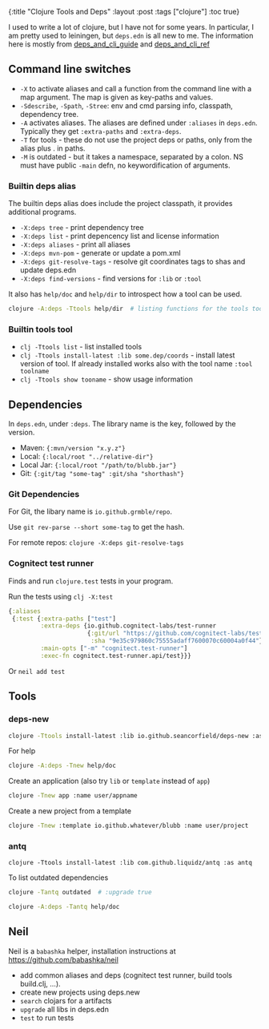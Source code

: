 {:title "Clojure Tools and Deps"
 :layout :post
 :tags  ["clojure"]
 :toc true}

I used to write a lot of clojure, but I have not for some years.  In particular, I am
pretty used to leiningen, but `deps.edn` is all new to me.  The information here is
mostly from [deps_and_cli_guide] and [deps_and_cli_ref]

## Command line switches

* `-X` to activate aliases and call a function from the command line with a map argument.
  The map is given as key-paths and values.
* `-Sdescribe`, `-Spath`, `-Stree`: env and cmd parsing info, classpath, dependency tree.
* `-A` activates aliases. The aliases are defined under `:aliases` in `deps.edn`. 
  Typically they get `:extra-paths` and `:extra-deps`.
* `-T` for tools - these do not use the project deps or paths, only from the alias plus . in paths.
* `-M` is outdated - but it takes a namespace, separated by a colon.  NS must have public `-main` defn,
  no keywordification of arguments.


### Builtin deps alias

The builtin deps alias does include the project classpath, it provides additional programs.

* `-X:deps tree` - print dependency tree
* `-X:deps list` - print depencency list and license information
* `-X:deps aliases` - print all aliases
* `-X:deps mvn-pom` - generate or update a pom.xml
* `-X:deps git-resolve-tags` - resolve git coordinates tags to shas and update deps.edn
* `-X:deps find-versions` - find versions for `:lib` or `:tool`

It also has `help/doc` and `help/dir` to introspect how a tool can be used.

```bash
clojure -A:deps -Ttools help/dir  # listing functions for the tools tool
```

### Builtin tools tool

* `clj -Ttools list` - list installed tools
* `clj -Ttools install-latest :lib some.dep/coords` - install latest version of tool.  If already installed works also with the tool name `:tool toolname`
* `clj -Ttools show tooname` - show usage information

## Dependencies

In `deps.edn`, under `:deps`.  The library name is the key, followed by the version.

* Maven: `{:mvn/version "x.y.z"}`
* Local: `{:local/root "../relative-dir"}`
* Local Jar: `{:local/root "/path/to/blubb.jar"}`
* Git: `{:git/tag "some-tag" :git/sha "shorthash"}`


### Git Dependencies

For Git, the libary name is `io.github.grmble/repo`.

Use `git rev-parse --short some-tag` to get the hash.

For remote repos: `clojure -X:deps git-resolve-tags`

### Cognitect test runner

Finds and run `clojure.test` tests in your program.

Run the tests using `clj -X:test`

```clojure
{:aliases
 {:test {:extra-paths ["test"]
         :extra-deps {io.github.cognitect-labs/test-runner
                      {:git/url "https://github.com/cognitect-labs/test-runner.git"
                       :sha "9e35c979860c75555adaff7600070c60004a0f44"}}
         :main-opts ["-m" "cognitect.test-runner"]
         :exec-fn cognitect.test-runner.api/test}}}
```

Or `neil add test`


## Tools

### deps-new

```bash
clojure -Ttools install-latest :lib io.github.seancorfield/deps-new :as new
```

For help

```bash
clojure -A:deps -Tnew help/doc
```

Create an application (also try `lib` or `template` instead of `app`)

```bash
clojure -Tnew app :name user/appname
```

Create a new project from a template

```bash
clojure -Tnew :template io.github.whatever/blubb :name user/project
```

### antq

```
clojure -Ttools install-latest :lib com.github.liquidz/antq :as antq
```

To list outdated dependencies

```bash
clojure -Tantq outdated  # :upgrade true

clojure -A:deps -Tantq help/doc
```

## Neil

Neil is a `babashka` helper, installation instructions at https://github.com/babashka/neil

* add common aliases and deps (cognitect test runner, build tools build.clj, ...).
* create new projects using deps.new
* `search` clojars for a artifacts
* `upgrade` all libs in deps.edn
* `test` to run tests


[deps_and_cli_guide]: https://clojure.org/guides/deps_and_cli
[deps_and_cli_ref]: https://clojure.org/reference/deps_and_cli
